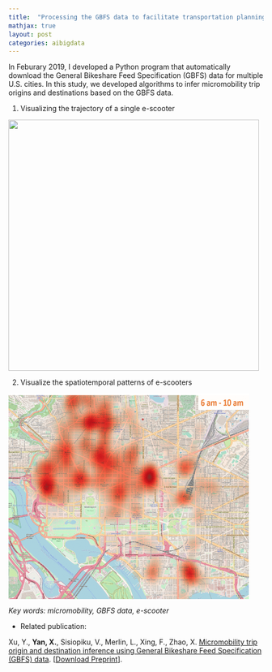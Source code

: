 ```yaml
---
title:  "Processing the GBFS data to facilitate transportation planning and decision-making"
mathjax: true
layout: post
categories: aibigdata
---
```


In Feburary 2019, I developed a Python program that automatically download the General Bikeshare Feed Specification (GBFS) data for multiple U.S. cities. In this study, we developed algorithms to infer micromobility trip origins and destinations based on the GBFS data.

1) Visualizing the trajectory of a single e-scooter
<img align="center" width="495" height="495" src="https://github.com/jacobyan0/jacobyan0.github.io/raw/master/images/ScooterGPS0.gif" style="vertical-align:middle;margin:0px 0px"> 

2) Visualize the spatiotemporal patterns of e-scooters
<img align="center" width="475" height="405" src="https://github.com/jacobyan0/jacobyan0.github.io/raw/master/images/ScooterDemand.gif" style="vertical-align:middle;margin:0px 0px"> 

*Key words: micromobility, GBFS data, e-scooter*

* Related publication:

Xu, Y., **Yan, X.**, Sisiopiku, V., Merlin, L., Xing, F., Zhao, X. <ins>Micromobility trip origin and destination inference using General Bikeshare Feed Specification (GBFS) data</ins>. [[Download Preprint](https://arxiv.org/pdf/2010.12006.pdf)].
